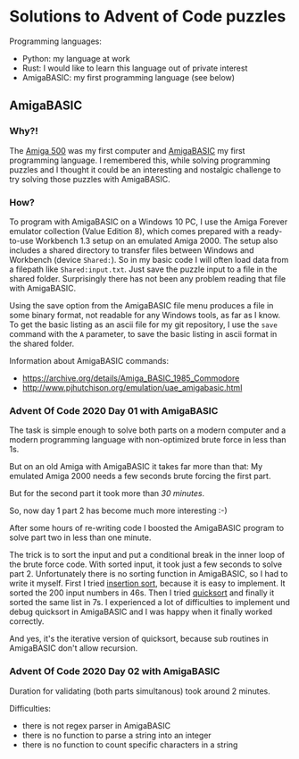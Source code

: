 # Solutions to Advent of Code puzzles

Programming languages:

- Python: my language at work
- Rust: I would like to learn this language out of private interest
- AmigaBASIC: my first programming language (see below)


## AmigaBASIC

### Why?!

The [Amiga 500](https://en.wikipedia.org/wiki/Amiga_500) was my first computer and [AmigaBASIC](https://en.wikipedia.org/wiki/AmigaBASIC) my first programming language.
I remembered this, while solving programming puzzles and I thought it could be an interesting and nostalgic challenge to try solving those puzzles with AmigaBASIC.

### How?

To program with AmigaBASIC on a Windows 10 PC, I use the Amiga Forever emulator collection (Value Edition 8), which comes prepared with a ready-to-use Workbench 1.3 setup on an emulated Amiga 2000. The setup also includes a shared directory to transfer files between Windows and Workbench (device `Shared:`). So in my basic code I will often load data from a filepath like `Shared:input.txt`. Just save the puzzle input to a file in the shared folder. Surprisingly there has not been any problem reading that file with AmigaBASIC.

Using the save option from the AmigaBASIC file menu produces a file in some binary format, not readable for any Windows tools, as far as I know.
To get the basic listing as an ascii file for my git repository, I use the `save` command with the `A` parameter, to save the basic listing in ascii format in the shared folder.

Information about AmigaBASIC commands:
 - https://archive.org/details/Amiga_BASIC_1985_Commodore
 - http://www.pjhutchison.org/emulation/uae_amigabasic.html


### Advent Of Code 2020 Day 01 with AmigaBASIC

The task is simple enough to solve both parts on a modern computer and a modern programming language with non-optimized brute force in less than 1s.

But on an old Amiga with AmigaBASIC it takes far more than that: My emulated Amiga 2000 needs a few seconds brute forcing the first part.

But for the second part it took more than *30 minutes*.

So, now day 1 part 2 has become much more interesting :-)

After some hours of re-writing code I boosted the AmigaBASIC program to solve part two in less than one minute.

The trick is to sort the input and put a conditional break in the inner loop of the brute force code. With sorted input, it took just a few seconds to solve part 2. Unfortunately there is no sorting function in AmigaBASIC, so I had to write it myself. First I tried [insertion sort](https://en.wikipedia.org/wiki/Insertion_sort), because it is easy to implement. It sorted the 200 input numbers in 46s. Then I tried [quicksort](https://en.wikipedia.org/wiki/Quicksort) and finally it sorted the same list in 7s. I experienced a lot of difficulties to implement und debug quicksort in AmigaBASIC and I was happy when it finally worked correctly.

And yes, it's the iterative version of quicksort, because sub routines in AmigaBASIC don't allow recursion.


### Advent Of Code 2020 Day 02 with AmigaBASIC

Duration for validating (both parts simultanous) took around 2 minutes.

Difficulties:
 - there is not regex parser in AmigaBASIC
 - there is no function to parse a string into an integer
 - there is no function to count specific characters in a string
